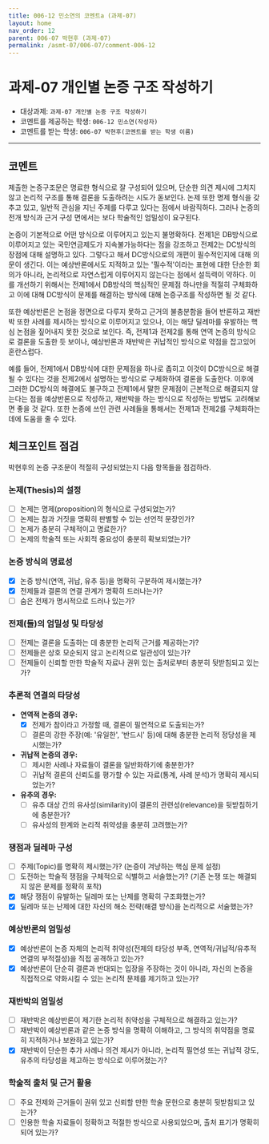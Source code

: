 ```yaml
---
title: 006-12 민소연의 코멘트a (과제-07) 
layout: home
nav_order: 12
parent: 006-07 박현후 (과제-07)
permalink: /asmt-07/006-07/comment-006-12
---
```


# 과제-07 개인별 논증 구조 작성하기

- 대상과제: `과제-07 개인별 논증 구조 작성하기`
- 코멘트를 제공하는 학생: `006-12 민소연(작성자)` 
- 코멘트를 받는 학생: `006-07 박현후(코멘트를 받는 학생 이름)` 

---

## 코멘트

제출한 논증구조문은 명료한 형식으로 잘 구성되어 있으며, 단순한 의견 제시에 그치지 않고 논리적 구조를 통해 결론을 도출하려는 시도가 돋보인다. 논제 또한 명제 형식을 갖추고 있고, 일반적 관심을 지닌 주제를 다루고 있다는 점에서 바람직하다. 그러나 논증의 전개 방식과 근거 구성 면에서는 보다 학술적인 엄밀성이 요구된다.

논증이 기본적으로 어떤 방식으로 이루어지고 있는지 불명확하다. 전제1은 DB방식으로 이루어지고 있는 국민연금제도가 지속불가능하다는 점을 강조하고 전제2는 DC방식의 장점에 대해 설명하고 있다. 그렇다고 해서 DC방식으로의 개편이 필수적인지에 대해 의문이 생긴다. 이는 예상반론에서도 지적하고 있는 '필수적'이라는 표현에 대한 단순한 회의가 아니라, 논리적으로 자연스럽게 이루어지지 않는다는 점에서 설득력이 약하다. 이를 개선하기 위해서는 전제1에서 DB방식의 핵심적인 문제점 하나만을 적절히 구체화하고 이에 대해 DC방식이 문제를 해결하는 방식에 대해 논증구조를 작성하면 될 것 같다. 

또한 예상반론은 논점을 정면으로 다루지 못하고 근거의 불충분함을 들어 반론하고 재반박 또한 사례를 제시하는 방식으로 이루어지고 있으나, 이는 해당 딜레마를 유발하는 핵심 논점을 짚어내지 못한 것으로 보인다. 즉, 전제1과 전제2를 통해 연역 논증의 방식으로 결론을 도출한 듯 보이나, 예상반론과 재반박은 귀납적인 방식으로 약점을 잡고있어 혼란스럽다. 

예를 들어, 전제1에서 DB방식에 대한 문제점을 하나로 좁히고 이것이 DC방식으로 해결될 수 있다는 것을 전제2에서 설명하는 방식으로 구체화하여 결론을 도출한다. 이후에 그러한 DC방식의 해결에도 불구하고 전제1에서 말한 문제점이 근본적으로 해결되지 않는다는 점을 예상반론으로 작성하고, 재반박을 하는 방식으로 작성하는 방법도 고려해보면 좋을 것 같다. 또한 논증에 쓰인 관련 사례들을 통해서는 전제1과 전제2를 구체화하는데에 도움을 줄 수 있다. 

## 체크포인트 점검

박현후의 논증 구조문이 적절히 구성되었는지 다음 항목들을 점검하라.

### **논제(Thesis)의 설정**
- [ ] 논제는 명제(proposition)의 형식으로 구성되었는가?
- [ ] 논제는 참과 거짓을 명확히 판별할 수 있는 선언적 문장인가?
- [ ] 논제가 충분히 구체적이고 명료한가?
- [ ] 논제의 학술적 또는 사회적 중요성이 충분히 확보되었는가?

### **논증 방식의 명료성**
- [x] 논증 방식(연역, 귀납, 유추 등)을 명확히 구분하여 제시했는가?
- [x] 전제들과 결론의 연결 관계가 명확히 드러나는가?
- [ ] 숨은 전제가 명시적으로 드러나 있는가?

### **전제(들)의 엄밀성 및 타당성**
- [ ] 전제는 결론을 도출하는 데 충분한 논리적 근거를 제공하는가?
- [ ] 전제들은 상호 모순되지 않고 논리적으로 일관성이 있는가?
- [ ] 전제들이 신뢰할 만한 학술적 자료나 권위 있는 출처로부터 충분히 뒷받침되고 있는가?

### **추론적 연결의 타당성**
- **연역적 논증의 경우:**
  - [x] 전제가 참이라고 가정할 때, 결론이 필연적으로 도출되는가?
  - [ ] 결론의 강한 주장(예: '유일한', '반드시' 등)에 대해 충분한 논리적 정당성을 제시했는가?

- **귀납적 논증의 경우:**
  - [ ] 제시한 사례나 자료들이 결론을 일반화하기에 충분한가?
  - [ ] 귀납적 결론의 신뢰도를 평가할 수 있는 자료(통계, 사례 분석)가 명확히 제시되었는가?

- **유추의 경우:**
  - [ ] 유추 대상 간의 유사성(similarity)이 결론의 관련성(relevance)을 뒷받침하기에 충분한가?
  - [ ] 유사성의 한계와 논리적 취약성을 충분히 고려했는가?

### **쟁점과 딜레마 구성**
- [ ] 주제(Topic)를 명확히 제시했는가? (논증이 겨냥하는 핵심 문제 설정)
- [ ] 도전하는 학술적 쟁점을 구체적으로 식별하고 서술했는가? (기존 논쟁 또는 해결되지 않은 문제를 정확히 포착)
- [x] 해당 쟁점이 유발하는 딜레마 또는 난제를 명확히 구조화했는가?
- [x] 딜레마 또는 난제에 대한 자신의 해소 전략(해결 방식)을 논리적으로 서술했는가?

### **예상반론의 엄밀성**
- [x] 예상반론이 논증 자체의 논리적 취약성(전제의 타당성 부족, 연역적/귀납적/유추적 연결의 부적절성)을 직접 공격하고 있는가?
- [x] 예상반론이 단순히 결론과 반대되는 입장을 주장하는 것이 아니라, 자신의 논증을 직접적으로 약화시킬 수 있는 논리적 문제를 제기하고 있는가?

### **재반박의 엄밀성**
- [ ] 재반박은 예상반론이 제기한 논리적 취약성을 구체적으로 해결하고 있는가?
- [ ] 재반박이 예상반론과 같은 논증 방식을 명확히 이해하고, 그 방식의 취약점을 명료히 지적하거나 보완하고 있는가?
- [x] 재반박이 단순한 추가 사례나 의견 제시가 아니라, 논리적 필연성 또는 귀납적 강도, 유추의 타당성을 제고하는 방식으로 이루어졌는가?

### **학술적 출처 및 근거 활용**
- [ ] 주요 전제와 근거들이 권위 있고 신뢰할 만한 학술 문헌으로 충분히 뒷받침되고 있는가?
- [ ] 인용한 학술 자료들이 정확하고 적절한 방식으로 사용되었으며, 출처 표기가 명확히 되어 있는가?
